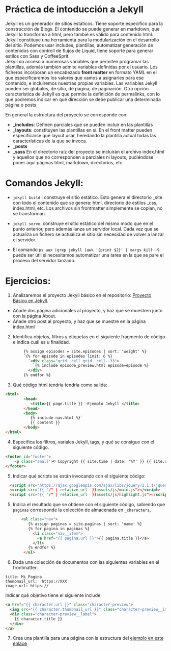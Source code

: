 # Práctica de intoducción a Jekyll

Jekyll es un generador de sitios estáticos. Tiene soporte específico para la construcción de Blogs. El contenido se puede generar en markdown, que Jekyll lo transforma a html, pero tambié es válido para contenido html. Jekyll constituye una herramienta para la modularización en el desarrollo del sitio. Podemos usar includes, plantillas, automatizar generación de contenidos con controll de flujos de Liquid, tiene soporte para generar estilos con Sass y CoffeeSprit.  
Jekyll da acceso a numerosas variables que permiten programar las plantillas, además también admite variables definidas por el usuario. Los ficheros incorporan un encabezado **front matter** en formato YAML en el que especificaremos los valores que vamos a asignarles para ese contenido, e incluiremos nuestras propias variables. Las variables Jekyll pueden ser globales, de sitio, de página, de paginación.
Otra opción característica de Jekyll es que permite la definición de permalinks, con lo que podremos indicar en qué dirección se debe publicar una determinada página o posts.

En general la estructura del proyecto se corresponde con:
- **_includes**: Definen parciales que se pueden incluir en las plantillas
- **_layouts**: constituyen las plantillas en sí. En el front matter pueden especificarse qué layout usar, heredando la plantilla actual todas las características de la que se invoca.
- **_posts**
- **_sass**
En el directorio raíz del proyecto se incluirán el archivo index.html y aquellos que no corresponden a parciales ni layouts, pudiéndose poner aquí páginas html, markdown, directorios, etc.

# Comandos Jekyll:
- `jekyll build` : construye el sitio estático. Esto genera el directorio _site con todo el contenido que se genera: html, directorio de estilos _css, index.html, etc. Los archivos sin frontmatter simplemente se copian, no se transforman.

- `jekyll serve`: construye el sitio estático del mismo modo que en el punto anterior, pero además lanza un servidor local. Cada vez que se actualiza un fichero se actualiza el sitio sin necesidad de volver a lanzar el servidor. 
- El comando `ps aux |grep jekyll |awk '{print $2}' | xargs kill -9` puede ser útil si necesitamos automatizar una tarea en la que se pare el proceso del servidor lanzado.

# Ejercicios:
1. Analizaremos el proyecto Jekyll básico en el repositorio: [Proyecto Básico en Jekyll](https://github.com/jekyll/example).
  - Añade dos página adicionales al proyecto, y haz que se muestren junto con la página About.
  - Añade otro post al proyecto, y haz que se muestre en la página index.html
2. Identifica objetos, filtros y etiquetas en el siguiente fragmento de código e indica cuál es u finalidad.  
```html
        {% assign episodes = site.episodes | sort: 'weight' %}  
        `{% for episode in episodes limit: 6 %}  
          `<div class="grid__cell grid__cell--33">
            `{% include episode_preview.html episode=episode %}
          </div>
        {% endfor %}
```
3. Qué código html tendría tendría como salida:
```html
<html>   
        <head>  
           <title>{{ page.title }} -Ejemplo Jekyll </title>
        </head>
        <body>  
           {% include nav.html %}` 
           {{ content }}
        </body>  
</html> 
```
4. Especifica los filtros, variales Jekyll, tags, y qué se consigue con el siguiente código.
```html
<footer id="footer">
    <p class="small">© Copyright {{ site.time | date: '%Y' }} {{ site.author }}</p>
</footer>
```
5. Indicar qué scripts se están invocando con el siguiente código:
```html
  <script src="https://ajax.googleapis.com/ajax/libs/jquery/2.1.1/jquery.min.js"></script>
  <script src="{{ "/" | relative_url  }}assets/js/main.js"></script>
  <script src="{{ "/" | relative_url  }}assets/js/highlight.js"></script>
```

5.  Indica el resultado que se obtiene con el siguiente código, sabiendo que `paginas` corresponde la colección de almacenada en `_characters`, 
```html 
       <ul class="nav">
          {% assign paginas = site.paginas | sort: 'name' %}
          {% for pagina in paginas %}
            <li class="nav__item">
              <a href="{{ pagina.url }}">{{ pagina.title }}</a>
            </li>
          {% endfor %}
        </ul>
```

6. Dada una colección de documentos con las siguientes variables en el frontmatter:
```
title: Mi Pagina
thumbnail_url:  https://XXX
image_url: https://
```  
Indicar qué objetivo tiene el siguiente include:  
```html 
<a href="{{ character.url }}" class="character-preview">
  <img src="{{ character.thumbnail_url }}" class="character-preview__image" />
  <div class="character-preview__label">
    {{ character.title }}
  </div>
</a>
```
7. Crea una plantilla para una página con la estructura del [ejemplo en este enlace](http://10.6.129.155/prac2/)
